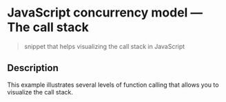 # JavaScript concurrency model &mdash; The call stack
> snippet that helps visualizing the call stack in JavaScript

## Description
This example illustrates several levels of function calling that allows you to visualize the call stack.
